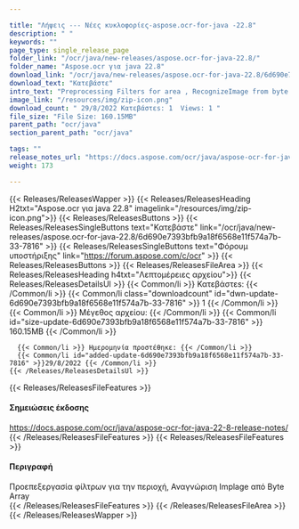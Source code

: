 ```yaml
---

title: "Λήψεις --- Νέες κυκλοφορίες-aspose.ocr-for-java -22.8"
description: " "
keywords: ""
page_type: single_release_page
folder_link: "/ocr/java/new-releases/aspose.ocr-for-java-22.8/"
folder_name: "Aspose.ocr για java 22.8"
download_link: "/ocr/java/new-releases/aspose.ocr-for-java-22.8/6d690e7393bfb9a18f6568e11f574a7b-33-7816"
download_text: "Κατεβάστε"
intro_text: "Preprocessing Filters for area , RecognizeImage from byte array"
image_link: "/resources/img/zip-icon.png"
download_count: " 29/8/2022 Κατεβάστεs: 1  Views: 1 "
file_size: "File Size: 160.15MB"
parent_path: "ocr/java"
section_parent_path: "ocr/java"

tags: ""
release_notes_url: "https://docs.aspose.com/ocr/java/aspose-ocr-for-java-22-8-release-notes/"
weight: 173

---
```


{{< Releases/ReleasesWapper >}}
  {{< Releases/ReleasesHeading H2txt="Aspose.ocr για java 22.8" imagelink="/resources/img/zip-icon.png">}}
  {{< Releases/ReleasesButtons >}}
    {{< Releases/ReleasesSingleButtons text="Κατεβάστε" link="/ocr/java/new-releases/aspose.ocr-for-java-22.8/6d690e7393bfb9a18f6568e11f574a7b-33-7816" >}}
    {{< Releases/ReleasesSingleButtons text="Φόρουμ υποστήριξης" link="https://forum.aspose.com/c/ocr" >}}
  {{< Releases/ReleasesButtons >}}
  {{< Releases/ReleasesFileArea >}}
    {{< Releases/ReleasesHeading h4txt="Λεπτομέρειες αρχείου">}}
    {{< Releases/ReleasesDetailsUl >}}
      {{< Common/li >}} Κατεβάστεs: {{< /Common/li >}}
      {{< Common/li class="downloadcount" id="dwn-update-6d690e7393bfb9a18f6568e11f574a7b-33-7816" >}} 1 {{< /Common/li >}}
      {{< Common/li >}} Μέγεθος αρχείου: {{< /Common/li >}}
      {{< Common/li id="size-update-6d690e7393bfb9a18f6568e11f574a7b-33-7816" >}} 160.15MB {{< /Common/li >}}

      {{< Common/li >}} Ημερομηνία προστέθηκε: {{< /Common/li >}}
      {{< Common/li id="added-update-6d690e7393bfb9a18f6568e11f574a7b-33-7816" >}}29/8/2022 {{< /Common/li >}}
    {{< /Releases/ReleasesDetailsUl >}}

  {{< Releases/ReleasesFileFeatures >}}
      <h4>Σημειώσεις έκδοσης</h4><div><a href='https://docs.aspose.com/ocr/java/aspose-ocr-for-java-22-8-release-notes/'>https://docs.aspose.com/ocr/java/aspose-ocr-for-java-22-8-release-notes/</a></div>
  {{< /Releases/ReleasesFileFeatures >}}
  {{< Releases/ReleasesFileFeatures >}}
      <h4>Περιγραφή</h4><div class="HTMLDescription">Προεπεξεργασία φίλτρων για την περιοχή, Αναγνώριση Implage από Byte Array</div>
  {{< /Releases/ReleasesFileFeatures >}}
 {{< /Releases/ReleasesFileArea >}}
{{< /Releases/ReleasesWapper >}}


